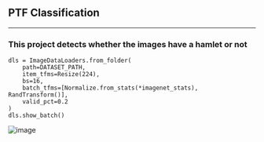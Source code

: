 ## PTF Classification

---
### This project detects whether the images have a hamlet or not
```
dls = ImageDataLoaders.from_folder(
    path=DATASET_PATH,
    item_tfms=Resize(224),
    bs=16,
    batch_tfms=[Normalize.from_stats(*imagenet_stats), RandTransform()],
    valid_pct=0.2
)
dls.show_batch()
```

![image](https://github.com/DataAzat/PTF-Classification/assets/147945113/dfed8566-c181-4a17-9bfb-3468a1f285cd)
